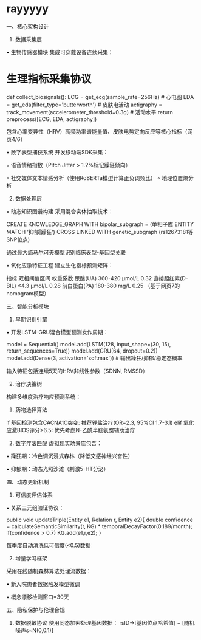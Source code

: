 # rayyyyy


一、核心架构设计

1. 数据采集层

• 生物传感器模块
集成可穿戴设备连续采集：

# 生理指标采集协议
def collect_biosignals():
    ECG = get_ecg(sample_rate=256Hz)  # 心电图
    EDA = get_eda(filter_type='butterworth')  # 皮肤电活动
    actigraphy = track_movement(accelerometer_threshold=0.3g)  # 活动水平
    return preprocess([ECG, EDA, actigraphy])


包含心率变异性（HRV）高频功率谱能量值、皮肤电势定向反应等核心指标（网页4/6）

• 数字表型捕获系统
开发移动端SDK采集：

  ◦ 语音情绪指数（Pitch Jitter > 1.2%标记躁狂倾向）

  ◦ 社交媒体文本情感分析（使用RoBERTa模型计算正负词频比）
  ◦ 地理位置熵分析

2. 数据处理层

• 动态知识图谱构建
采用混合实体抽取技术：

CREATE KNOWLEDGE_GRAPH 
WITH bipolar_subgraph = (单相子库 ENTITY MATCH '抑郁|躁狂') 
CROSS LINKED WITH genetic_subgraph (rs12673181等SNP位点)


通过最大熵马尔可夫模型识别临床表型-基因型关联

• 氧化应激特征工程
建立生化指标预测矩阵：

指标	双相阈值区间	权重系数
尿酸(UA)	360-420 μmol/L	0.32
直接胆红素(D-BIL)	≤4.3 μmol/L	0.28
前白蛋白(PA)	180-380 mg/L	0.25
（基于网页7的nomogram模型）

三、智能分析模块

1. 早期识别引擎

• 开发LSTM-GRU混合模型预测发作周期：

model = Sequential()
model.add(LSTM(128, input_shape=(30, 15), return_sequences=True)) 
model.add(GRU(64, dropout=0.2))
model.add(Dense(3, activation='softmax'))  # 输出躁狂/抑郁/稳定态概率


输入特征包括连续5天的HRV非线性参数（SDNN, RMSSD）

2. 治疗决策树

构建多维度治疗响应预测系统：

1. 药物选择算法

if 基因检测包含CACNA1C突变:
    推荐锂盐治疗(OR=2.3, 95%CI 1.7-3.1)
elif 氧化应激BIOS评分>6.5:
    优先考虑N-乙酰半胱氨酸辅助治疗


2. 数字疗法匹配
虚拟现实场景库包含：

  • 躁狂期：冷色调沉浸式森林（降低交感神经兴奋性）

  • 抑郁期：动态光照沙滩（刺激5-HT分泌）

四、动态更新机制

1. 可信度评估体系

• 关系三元组验证协议：

public void updateTriple(Entity e1, Relation r, Entity e2){
    double confidence = calculateSemanticSimilarity(r, KG) 
        * temporalDecayFactor(0.189/month);
    if(confidence > 0.7) KG.add(e1,r,e2);
}


每季度自动清洗低可信度(<0.5)数据

2. 增量学习框架

采用在线随机森林算法处理流数据：

• 新入院患者数据触发模型微调

• 概念漂移检测窗口=30天

五、隐私保护与伦理合规

1. 数据脱敏协议
使用同态加密处理基因数据：
rsID→[基因位点哈希值] + [随机噪声ε~N(0,0.1)]

